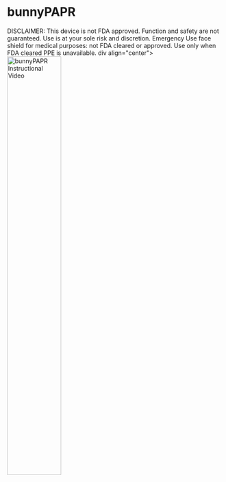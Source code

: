 # bunnyPAPR
DISCLAIMER:
This device is not FDA approved. Function and safety are not guaranteed. Use is at your sole risk and discretion.
Emergency Use face shield for medical purposes: not FDA cleared or approved. Use only when FDA cleared PPE is unavailable.
div align="center">
      <a href="https://youtu.be/JMXP8jAmDKA?t=1140">
     <img 
      src="https://i.imgur.com/zMBQOL9.png" 
      alt="bunnyPAPR Instructional Video" 
      style="width:50%;">
      </a>
    </div>
